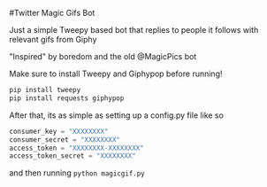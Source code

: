 #Twitter Magic Gifs Bot

Just a simple Tweepy based bot that replies to people it follows with relevant gifs from Giphy

"Inspired" by boredom and the old @MagicPics bot

Make sure to install Tweepy and Giphypop before running!

```python
pip install tweepy
pip install requests giphypop
```

After that, its as simple as setting up a config.py file like so
```python
consumer_key = "XXXXXXXX"
consumer_secret = "XXXXXXXX"
access_token = "XXXXXXXX-XXXXXXXX"
access_token_secret = "XXXXXXXX"
```

and then running `python magicgif.py`